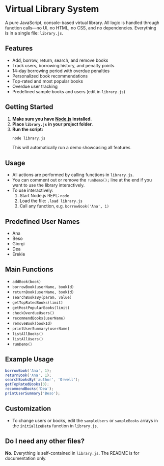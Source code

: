# Virtual Library System

A pure JavaScript, console-based virtual library. All logic is handled through function calls—no UI, no HTML, no CSS, and no dependencies. Everything is in a single file: `library.js`.

## Features
- Add, borrow, return, search, and remove books
- Track users, borrowing history, and penalty points
- 14-day borrowing period with overdue penalties
- Personalized book recommendations
- Top-rated and most popular books
- Overdue user tracking
- Predefined sample books and users (edit in `library.js`)

## Getting Started
1. **Make sure you have [Node.js](https://nodejs.org/) installed.**
2. **Place `library.js` in your project folder.**
3. **Run the script:**
   ```bash
   node library.js
   ```
   This will automatically run a demo showcasing all features.

## Usage
- All actions are performed by calling functions in `library.js`.
- You can comment out or remove the `runDemo();` line at the end if you want to use the library interactively.
- To use interactively:
  1. Start Node.js REPL: `node`
  2. Load the file: `.load library.js`
  3. Call any function, e.g. `borrowBook('Ana', 1)`

## Predefined User Names
- Ana
- Beso
- Giorgi
- Dea
- Erekle

## Main Functions
- `addBook(book)`
- `borrowBook(userName, bookId)`
- `returnBook(userName, bookId)`
- `searchBooksBy(param, value)`
- `getTopRatedBooks(limit)`
- `getMostPopularBooks(limit)`
- `checkOverdueUsers()`
- `recommendBooks(userName)`
- `removeBook(bookId)`
- `printUserSummary(userName)`
- `listAllBooks()`
- `listAllUsers()`
- `runDemo()`

## Example Usage
```js
borrowBook('Ana', 1);
returnBook('Ana', 1);
searchBooksBy('author', 'Orwell');
getTopRatedBooks(3);
recommendBooks('Dea');
printUserSummary('Beso');
```

## Customization
- To change users or books, edit the `sampleUsers` or `sampleBooks` arrays in the `initializeData` function in `library.js`.

## Do I need any other files?
**No.** Everything is self-contained in `library.js`. The README is for documentation only.
